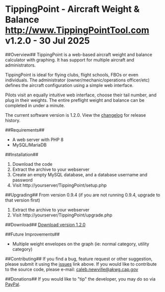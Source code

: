 TippingPoint - Aircraft Weight & Balance
http://www.TippingPointTool.com
v1.2.0 - 30 Jul 2025
========================================

##Overview##
TippingPoint is a web-based aircraft weight and balance calculator with graphing. It has support for multiple aircraft and administrators.

TippingPoint is ideal for flying clubs, flight schools, FBOs or even individuals.  The administrator (owner/mechanic/operations officer/etc) defines the aircraft configuration using a simple web interface.

Pilots visit an equally intuitive web interface, choose their tail number, and plug in their weights.  The entire preflight weight and balance can be completed in under a minute.

The current software version is 1.2.0.  View the [changelog](https://github.com/CAP-CalebNewville/tipping-point/blob/main/changelog.txt) for release history.

##Requirements##
* A web server with PHP 8
* MySQL/MariaDB

##Installation##
1. Download the code
2. Extract the archive to your webserver
3. Create an empty MySQL database, and a database username and password
4. Visit http://yourserver/TippingPoint/setup.php

##Upgrading##
From version 0.9.4 (if you are not running 0.9.4, upgrade to that version first)
1. Extract the archive to your webserver
2. Visit http://yourserver/TippingPoint/upgrade.php

##Download##
[Download version 1.2.0](https://github.com/CAP-CalebNewville/tipping-point/releases)

##Future Improvements##
* Multiple weight envelopes on the graph (ie: normal category, utility category)

##Contributing##
If you find a bug, feature request or other suggestion, please submit it using the [issues](https://github.com/CAP-CalebNewville/tipping-point/issues) link above.
If you would like to contribute to the source code, please e-mail: <caleb.newville@akwg.cap.gov>

##Donations##
If you would like to "tip" the developer, you may do so via [PayPal](https://www.paypal.com/cgi-bin/webscr?cmd=_s-xclick&hosted_button_id=34CMYSQG2R49Y).
